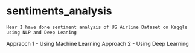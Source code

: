 # sentiments_analysis

`` Hear I have done sentiment analysis of US Airline Dataset on Kaggle using NLP and Deep Leaning ``


Appraoch 1 - Using Machine Learning
Approach 2 - Using Deep Learning
